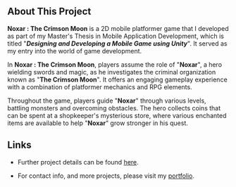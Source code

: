 ## About This Project

**Noxar : The Crimson Moon** is a 2D mobile platformer game that I developed as part of my Master's Thesis in Mobile Application Development, which is titled "***Designing and Developing a Mobile Game using Unity***". It served as my entry into the world of game development.

In **Noxar : The Crimson Moon**, players assume the role of "**Noxar**", a hero wielding swords and magic, as he investigates the criminal organization known as "**The Crimson Moon**". It offers an engaging gameplay experience with a combination of platformer mechanics and RPG elements.

Throughout the game, players guide "**Noxar**" through various levels, battling monsters and overcoming obstacles. The hero collects coins that can be spent at a shopkeeper's mysterious store, where various enchanted items are available to help "**Noxar**" grow stronger in his quest.

## Links

 - Further project details can be found [here](https://kamelmahjoub.wixsite.com/portfolio/noxar). 

 - For contact info, and more projects, please visit my [portfolio](https://kamelmahjoub.wixsite.com/portfolio).
